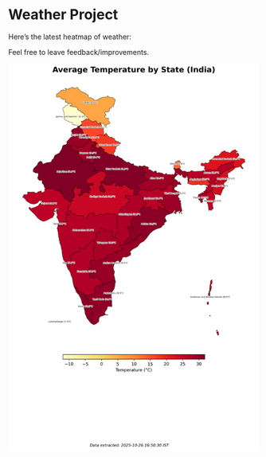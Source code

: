 # Weather Project

Here’s the latest heatmap of weather:

Feel free to leave feedback/improvements.

![India Heatmap](docs/assets/india_heatmap.png?v=FE0401)
